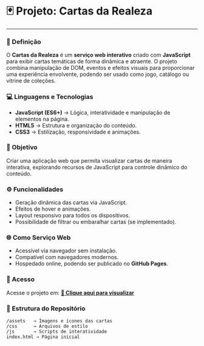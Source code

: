 

# 🃏 Projeto: Cartas da Realeza

---


### 📖 Definição

O **Cartas da Realeza** é um **serviço web interativo** criado com **JavaScript** para exibir cartas temáticas de forma dinâmica e atraente.
O projeto combina manipulação de DOM, eventos e efeitos visuais para proporcionar uma experiência envolvente, podendo ser usado como jogo, catálogo ou vitrine de coleções.

### 💻 Linguagens e Tecnologias

* **JavaScript (ES6+)** → Lógica, interatividade e manipulação de elementos na página.
* **HTML5** → Estrutura e organização do conteúdo.
* **CSS3** → Estilização, responsividade e animações.

### 🎯 Objetivo

Criar uma aplicação web que permita visualizar cartas de maneira interativa, explorando recursos de JavaScript para controle dinâmico do conteúdo.

### ⚙️ Funcionalidades

* Geração dinâmica das cartas via JavaScript.
* Efeitos de hover e animações.
* Layout responsivo para todos os dispositivos.
* Possibilidade de filtrar ou embaralhar cartas (se implementado).

### 🌐 Como Serviço Web

* Acessível via navegador sem instalação.
* Compatível com navegadores modernos.
* Hospedado online, podendo ser publicado no **GitHub Pages**.

### 🚀 Acesso

Acesse o projeto em:
**[🔗 Clique aqui para visualizar](https://seuusuario.github.io/cartas-da-realeza/)**

### 📂 Estrutura do Repositório

```
/assets   → Imagens e ícones das cartas  
/css      → Arquivos de estilo  
/js       → Scripts de interatividade  
index.html → Página inicial  
```

